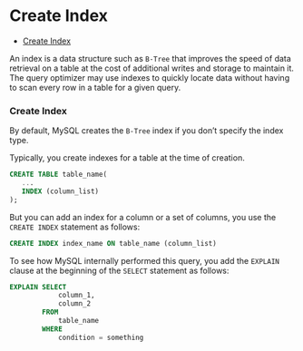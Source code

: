 # Create Index

* [Create Index](#create-index)

An index is a data structure such as `B-Tree` that improves the speed of data retrieval on a table at the cost of additional writes and storage to maintain it. <br>
The query optimizer may use indexes to quickly locate data without having to scan every row in a table for a given query.

### Create Index
By default, MySQL creates the `B-Tree` index if you don’t specify the index type.

Typically, you create indexes for a table at the time of creation.
```sql
CREATE TABLE table_name(
   ...
   INDEX (column_list)
);
```
But you can add an index for a column or a set of columns, you use the `CREATE INDEX` statement as follows:
```sql
CREATE INDEX index_name ON table_name (column_list)
```
To see how MySQL internally performed this query, you add the `EXPLAIN` clause at the beginning of the `SELECT` statement as follows:
```sql
EXPLAIN SELECT
            column_1,
            column_2
        FROM
            table_name
        WHERE
            condition = something
```
